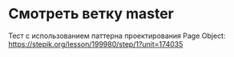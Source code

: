 # Смотреть ветку master

Тест с использованием паттерна проектирования Page Object:
https://stepik.org/lesson/199980/step/1?unit=174035
